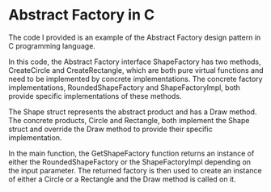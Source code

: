 # Abstract Factory in C

The code I provided is an example of the Abstract Factory design pattern in C programming language.

In this code, the Abstract Factory interface ShapeFactory has two methods, CreateCircle and CreateRectangle,
which are both pure virtual functions and need to be implemented by concrete implementations. 
The concrete factory implementations, RoundedShapeFactory and ShapeFactoryImpl, both provide specific implementations of these methods.

The Shape struct represents the abstract product and has a Draw method. The concrete products, Circle and Rectangle, 
both implement the Shape struct and override the Draw method to provide their specific implementation.

In the main function, the GetShapeFactory function returns an instance of either the RoundedShapeFactory or the ShapeFactoryImpl
depending on the input parameter. The returned factory is then used to create an instance of either a Circle or a Rectangle 
and the Draw method is called on it.
